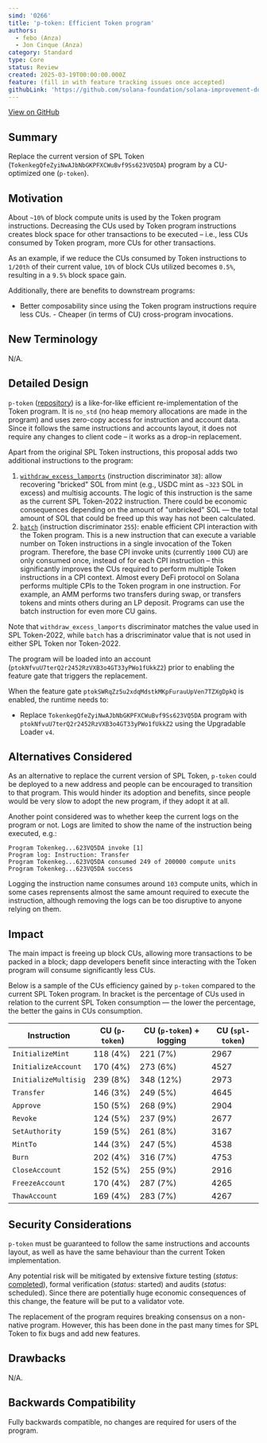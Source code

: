 ```yaml
---
simd: '0266'
title: 'p-token: Efficient Token program'
authors:
  - febo (Anza)
  - Jon Cinque (Anza)
category: Standard
type: Core
status: Review
created: 2025-03-19T00:00:00.000Z
feature: (fill in with feature tracking issues once accepted)
githubLink: 'https://github.com/solana-foundation/solana-improvement-documents/pull/266'
---
```

[View on GitHub](https://github.com/solana-foundation/solana-improvement-documents/pull/266)


## Summary

Replace the current version of SPL Token
(`TokenkegQfeZyiNwAJbNbGKPFXCWuBvf9Ss623VQ5DA`) program by a CU-optimized one
(`p-token`).

## Motivation

About `~10%` of block compute units is used by the Token program instructions.
Decreasing the CUs used by Token program instructions creates block space for
other transactions to be executed – i.e., less CUs consumed by Token program,
more CUs for other transactions.

As an example, if we reduce the CUs consumed by Token instructions to `1/20th`
of their current value, `10%` of block CUs utilized becomes `0.5%`, resulting in
a `9.5%` block space gain.

Additionally, there are benefits to downstream programs:

- Better composability since using the Token program instructions require less
  CUs. - Cheaper (in terms of CU) cross-program invocations.

## New Terminology

N/A.

## Detailed Design

`p-token`
([repository](https://github.com/solana-program/token/tree/main/p-token)) is a
like-for-like efficient re-implementation of the Token program. It is `no_std`
(no heap memory allocations are made in the program) and uses zero-copy access
for instruction and account data. Since it follows the same instructions and
accounts layout, it does not require any changes to client code – it works as a
drop-in replacement.

Apart from the original SPL Token instructions, this proposal adds two
additional instructions to the program:

1. [`withdraw_excess_lamports`](https://github.com/solana-program/token/blob/main/p-token/src/processor/withdraw_excess_lamports.rs)
    (instruction discriminator `38`): allow recovering "bricked" SOL from mint
    (e.g., USDC mint as `~323` SOL in excess) and multisig accounts. The logic of
    this instruction is the same as the current SPL Token-2022 instruction. There
    could be economic consequences depending on the amount of "unbricked" SOL
    &mdash; the total amount of SOL that could be freed up this way has not been
    calculated.
2. [`batch`](https://github.com/solana-program/token/blob/main/p-token/src/processor/batch.rs)
    (instruction discriminator `255`): enable efficient CPI interaction with the
    Token program. This is a new instruction that can execute a variable number on
    Token instructions in a single invocation of the Token program. Therefore, the
    base CPI invoke units (currently `1000` CU) are only consumed once, instead of
    for each CPI instruction – this significantly improves the CUs required to
    perform multiple Token instructions in a CPI context. Almost every DeFi protocol
    on Solana performs multiple CPIs to the Token program in one instruction. For
    example, an AMM performs two transfers during swap, or transfers tokens and
    mints others during an LP deposit. Programs can use the batch instruction for
    even more CU gains.

Note that `withdraw_excess_lamports` discriminator matches the value used in SPL
Token-2022, while `batch` has a driscriminator value that is not used in either
SPL Token nor Token-2022.

The program will be loaded into an account
(`ptokNfvuU7terQ2r2452RzVXB3o4GT33yPWo1fUkkZ2`) prior to enabling the feature
gate that triggers the replacement.

When the feature gate `ptokSWRqZz5u2xdqMdstkMKpFurauUpVen7TZXgDpkQ` is enabled,
the runtime needs to:

- Replace `TokenkegQfeZyiNwAJbNbGKPFXCWuBvf9Ss623VQ5DA` program with
  `ptokNfvuU7terQ2r2452RzVXB3o4GT33yPWo1fUkkZ2` using the Upgradable Loader `v4`.

## Alternatives Considered

As an alternative to replace the current version of SPL Token, `p-token` could
be deployed to a new address and people can be encouraged to transition to that
program. This would hinder its adoption and benefits, since people would be very
slow to adopt the new program, if they adopt it at all.

Another point considered was to whether keep the current logs on the program or
not. Logs are limited to show the name of the instruction being executed, e.g.:

```
Program Tokenkeg...623VQ5DA invoke [1]
Program log: Instruction: Transfer
Program Tokenkeg...623VQ5DA consumed 249 of 200000 compute units
Program Tokenkeg...623VQ5DA success
```

Logging the instruction name consumes around `103` compute units, which in some
cases reprensents almost the same amount required to execute the instruction,
although removing the logs can be too disruptive to anyone relying on them.

## Impact

The main impact is freeing up block CUs, allowing more transactions to be packed
in a block; dapp developers benefit since interacting with the Token program
will consume significantly less CUs.

Below is a sample of the CUs efficiency gained by `p-token` compared to the
current SPL Token program. In bracket is the percentage of CUs used in relation
to the current SPL Token consumption &mdash; the lower the percentage, the
better the gains in CUs consumption.

| Instruction | CU (`p-token`) | CU (`p-token`) + logging |CU (`spl-token`) |
|-------------|----------------|--------------------------|-----------------| 
| `InitializeMint`           | 118 (4%)  | 221 (7%)    | 2967             |
| `InitializeAccount`        | 170 (4%)  | 273 (6%)    | 4527             |
| `InitializeMultisig`       | 239 (8%)  | 348 (12%)   | 2973             |
| `Transfer`                 | 146 (3%)  | 249 (5%)    | 4645             |
| `Approve`                  | 150 (5%)  | 268 (9%)    | 2904             |
| `Revoke`                   | 124 (5%)  | 237 (9%)    | 2677             |
| `SetAuthority`             | 159 (5%)  | 261 (8%)    | 3167             |
| `MintTo`                   | 144 (3%)  | 247 (5%)    | 4538             |
| `Burn`                     | 202 (4%)  | 316 (7%)    | 4753             |
| `CloseAccount`             | 152 (5%)  | 255 (9%)    | 2916             |
| `FreezeAccount`            | 170 (4%)  | 287 (7%)    | 4265             |
| `ThawAccount`              | 169 (4%)  | 283 (7%)    | 4267             |

## Security Considerations

`p-token` must be guaranteed to follow the same instructions and accounts
layout, as well as have the same behaviour than the current Token
implementation.

Any potential risk will be mitigated by extensive fixture testing (_status_:
[completed](https://github.com/solana-program/token/blob/main/.github/workflows/main.yml#L284-L313)),
formal verification (_status_: started) and audits (_status_: scheduled). Since
there are potentially huge economic consequences of this change, the feature
will be put to a validator vote.

The replacement of the program requires breaking consensus on a non-native
program. However, this has been done in the past many times for SPL Token to fix
bugs and add new features.

## Drawbacks

N/A.

## Backwards Compatibility

Fully backwards compatible, no changes are required for users of the program.
````
